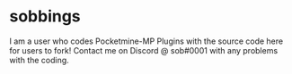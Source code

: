 # sobbings
I am a user who codes Pocketmine-MP Plugins with the source code here for users to fork! Contact me on Discord @ sob#0001 with any problems with the coding.
